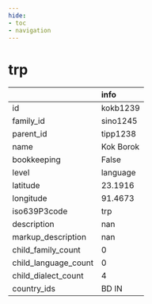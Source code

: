 ```yaml
---
hide:
- toc
- navigation
---
```

# trp
|                      | info      |
|:---------------------|:----------|
| id                   | kokb1239  |
| family_id            | sino1245  |
| parent_id            | tipp1238  |
| name                 | Kok Borok |
| bookkeeping          | False     |
| level                | language  |
| latitude             | 23.1916   |
| longitude            | 91.4673   |
| iso639P3code         | trp       |
| description          | nan       |
| markup_description   | nan       |
| child_family_count   | 0         |
| child_language_count | 0         |
| child_dialect_count  | 4         |
| country_ids          | BD IN     |